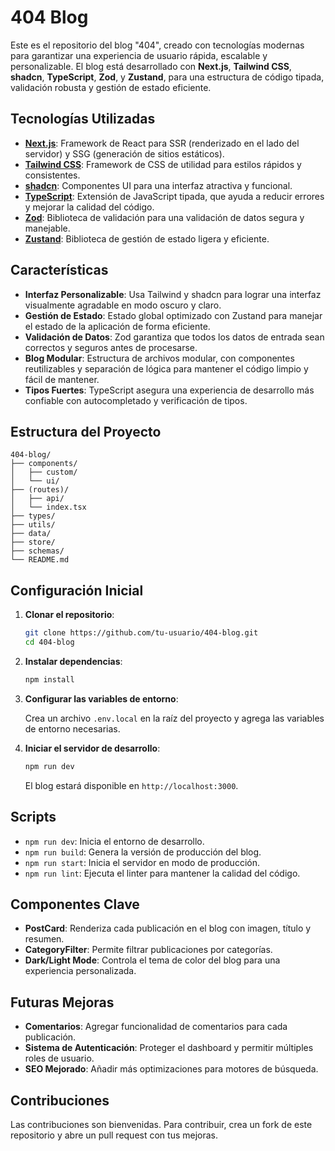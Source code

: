 
# 404 Blog

Este es el repositorio del blog "404", creado con tecnologías modernas para garantizar una experiencia de usuario rápida, escalable y personalizable. El blog está desarrollado con **Next.js**, **Tailwind CSS**, **shadcn**, **TypeScript**, **Zod**, y **Zustand**, para una estructura de código tipada, validación robusta y gestión de estado eficiente.

## Tecnologías Utilizadas

- **[Next.js](https://nextjs.org/)**: Framework de React para SSR (renderizado en el lado del servidor) y SSG (generación de sitios estáticos).
- **[Tailwind CSS](https://tailwindcss.com/)**: Framework de CSS de utilidad para estilos rápidos y consistentes.
- **[shadcn](https://shadcn.dev/)**: Componentes UI para una interfaz atractiva y funcional.
- **[TypeScript](https://www.typescriptlang.org/)**: Extensión de JavaScript tipada, que ayuda a reducir errores y mejorar la calidad del código.
- **[Zod](https://zod.dev/)**: Biblioteca de validación para una validación de datos segura y manejable.
- **[Zustand](https://zustand.pmnd.rs/)**: Biblioteca de gestión de estado ligera y eficiente.

## Características

- **Interfaz Personalizable**: Usa Tailwind y shadcn para lograr una interfaz visualmente agradable en modo oscuro y claro.
- **Gestión de Estado**: Estado global optimizado con Zustand para manejar el estado de la aplicación de forma eficiente.
- **Validación de Datos**: Zod garantiza que todos los datos de entrada sean correctos y seguros antes de procesarse.
- **Blog Modular**: Estructura de archivos modular, con componentes reutilizables y separación de lógica para mantener el código limpio y fácil de mantener.
- **Tipos Fuertes**: TypeScript asegura una experiencia de desarrollo más confiable con autocompletado y verificación de tipos.
  
## Estructura del Proyecto

```plaintext
404-blog/
├── components/
│   ├── custom/
│   └── ui/
├── (routes)/
│   ├── api/
│   └── index.tsx
├── types/
├── utils/
├── data/
├── store/
├── schemas/
└── README.md
```

## Configuración Inicial

1. **Clonar el repositorio**:

   ```bash
   git clone https://github.com/tu-usuario/404-blog.git
   cd 404-blog
   ```

2. **Instalar dependencias**:

   ```bash
   npm install
   ```

3. **Configurar las variables de entorno**:

   Crea un archivo `.env.local` en la raíz del proyecto y agrega las variables de entorno necesarias.

4. **Iniciar el servidor de desarrollo**:

   ```bash
   npm run dev
   ```

   El blog estará disponible en `http://localhost:3000`.

## Scripts

- `npm run dev`: Inicia el entorno de desarrollo.
- `npm run build`: Genera la versión de producción del blog.
- `npm run start`: Inicia el servidor en modo de producción.
- `npm run lint`: Ejecuta el linter para mantener la calidad del código.

## Componentes Clave

- **PostCard**: Renderiza cada publicación en el blog con imagen, título y resumen.
- **CategoryFilter**: Permite filtrar publicaciones por categorías.
- **Dark/Light Mode**: Controla el tema de color del blog para una experiencia personalizada.

## Futuras Mejoras

- **Comentarios**: Agregar funcionalidad de comentarios para cada publicación.
- **Sistema de Autenticación**: Proteger el dashboard y permitir múltiples roles de usuario.
- **SEO Mejorado**: Añadir más optimizaciones para motores de búsqueda.
  
## Contribuciones

Las contribuciones son bienvenidas. Para contribuir, crea un fork de este repositorio y abre un pull request con tus mejoras.

